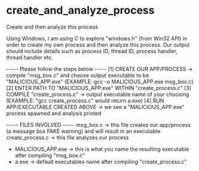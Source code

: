 # create_and_analyze_process
Create and then analyze this process

Using Windows, I am using C to explore "windows.h" (from Win32 API) in order to create my own process and then analyze this process. 
Our output should include details such as process ID, thread ID, process handler, thread handler etc. 

----- Please follow the steps below -----
[1] CREATE OUR APP/PROCESS -> compile "msg_box.c" and choose output executable to be "MALICIOUS_APP.exe" (EXAMPLE: gcc -o MALICIOUS_APP.exe msg_box.c)
[2] ENTER PATH TO "MALICIOUS_APP.exe" WITHIN "create_process.c"
[3] COMPILE "create_process.c" -> output executable name of your choosing (EXAMPLE: "gcc create_process.c" would return a.exe)
[4] RUN APP/EXECUTABLE CREATED ABOVE -> we see a "MALICIOUS_APP.exe" process spawned and analysis printed



----- FILES INVOLVED -----
msg_box.c -> this file creates our app/process (a message box FAKE warning) and will result in an executable 
create_process.c -> this file analyzes our process
* MALICIOUS_APP.exe -> this is what you name the resulting executable after compiling "msg_box.c"
* a.exe -> default executables name after compiling "create_process.c"

